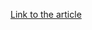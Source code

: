 [Link to the article](https://threatpost.com/exchange-servers-speared-in-icedid-phishing-campaign/179137/)
